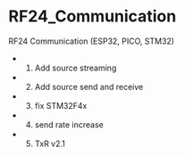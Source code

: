 # RF24_Communication
RF24 Communication (ESP32, PICO, STM32)
 - 1. Add source streaming
 - 2. Add source send and receive
 - 3. fix STM32F4x
 - 4. send rate increase
 - 5. TxR v2.1
